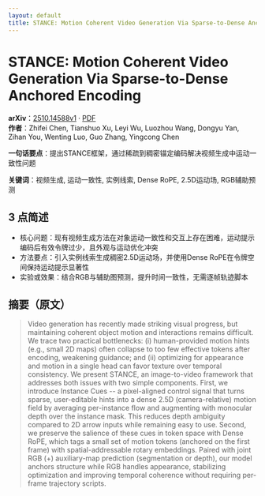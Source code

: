 ```yaml
---
layout: default
title: STANCE: Motion Coherent Video Generation Via Sparse-to-Dense Anchored Encoding
---
```


# STANCE: Motion Coherent Video Generation Via Sparse-to-Dense Anchored Encoding
**arXiv**：[2510.14588v1](https://arxiv.org/abs/2510.14588) · [PDF](https://arxiv.org/pdf/2510.14588.pdf)  
**作者**：Zhifei Chen, Tianshuo Xu, Leyi Wu, Luozhou Wang, Dongyu Yan, Zihan You, Wenting Luo, Guo Zhang, Yingcong Chen  

**一句话要点**：提出STANCE框架，通过稀疏到稠密锚定编码解决视频生成中运动一致性问题

**关键词**：视频生成, 运动一致性, 实例线索, Dense RoPE, 2.5D运动场, RGB辅助预测

## 3 点简述
- 核心问题：现有视频生成方法在对象运动一致性和交互上存在困难，运动提示编码后有效令牌过少，且外观与运动优化冲突
- 方法要点：引入实例线索生成稠密2.5D运动场，并使用Dense RoPE在令牌空间保持运动提示显著性
- 实验或效果：结合RGB与辅助图预测，提升时间一致性，无需逐帧轨迹脚本

## 摘要（原文）

> Video generation has recently made striking visual progress, but maintaining
> coherent object motion and interactions remains difficult. We trace two
> practical bottlenecks: (i) human-provided motion hints (e.g., small 2D maps)
> often collapse to too few effective tokens after encoding, weakening guidance;
> and (ii) optimizing for appearance and motion in a single head can favor
> texture over temporal consistency. We present STANCE, an image-to-video
> framework that addresses both issues with two simple components. First, we
> introduce Instance Cues -- a pixel-aligned control signal that turns sparse,
> user-editable hints into a dense 2.5D (camera-relative) motion field by
> averaging per-instance flow and augmenting with monocular depth over the
> instance mask. This reduces depth ambiguity compared to 2D arrow inputs while
> remaining easy to use. Second, we preserve the salience of these cues in token
> space with Dense RoPE, which tags a small set of motion tokens (anchored on the
> first frame) with spatial-addressable rotary embeddings. Paired with joint RGB
> \(+\) auxiliary-map prediction (segmentation or depth), our model anchors
> structure while RGB handles appearance, stabilizing optimization and improving
> temporal coherence without requiring per-frame trajectory scripts.

